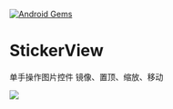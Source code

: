 [![Android Gems](http://www.android-gems.com/badge/nimengbo/StickerView.svg?branch=master)](http://www.android-gems.com/lib/nimengbo/StickerView)

# StickerView

单手操作图片控件  镜像、置顶、缩放、移动

![](https://github.com/nimengbo/StickerView/blob/master/stickerGIF.gif)
